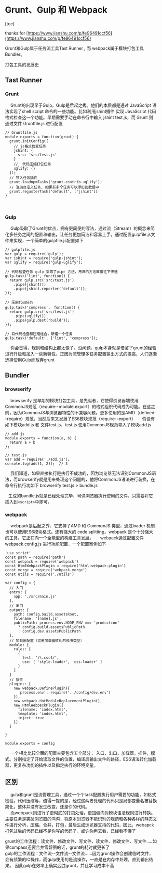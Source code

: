 # Grunt、Gulp 和 Webpack

[toc]  

thanks for [https://www.jianshu.com/p/fe96491ccf56](https://www.jianshu.com/p/fe96491ccf56)

Grunt和Gulp属于任务流工具Tast Runner , 而 webpack属于模块打包工具 Bundler。

打包工具的发展史

## Tast Runner

### Grunt
  Grunt的出现早于Gulp，Gulp是后起之秀。他们的本质都是通过 JavaScript 语法实现了shell script 命令的一些功能。比如利用jshint插件 实现 JavaScript 代码格式检查这一个功能。早期需要手动在命令行中输入 jshint test.js，而 Grunt 则通过文件 Gruntfile.js 进行配置
```
// Gruntfile.js
module.exports = function(grunt) {
  grunt.initConfig({
    // js格式检查任务
    jshint: {
      src: 'src/test.js'
    }
    //  代码压缩打包任务
    uglify: {}
  });
  // 导入任务插件
  grunt.loadnpmTasks('grunt-contrib-uglify');
  // 注册自定义任务, 如果有多个任务可以添加到数组中
  grunt.regusterTask('default', ['jshint'])
}
```
 
### Gulp
  Gulp吸取了Grunt的优点，拥有更简便的写法，通过流（Stream）的概念来简化多任务之间的配置和输出，让任务更加简洁和容易上手。通过配置gulpfile.js文件来实现，一个简单的gulpfile.js配置如下
```
// gulpfile.js
var gulp = require('gulp');
var jshint = require('gulp-jshint');
var uglify = require('gulp-uglify');

// 代码检查任务 gulp 采取了pipe 方法，用流的方法直接往下传递
gulp.task('lint', function() {
  return gulp.src('src/test.js')
    .pipe(jshint())
    .pipe(jshint.reporter('default'));
});

// 压缩代码任务
gulp.task('compress'， function() {
  return gulp.src('src/test.js')
    .pipe(uglify())
    .pipe(gulp.dest('build'));
});

// 将代码检查和压缩组合，新建一个任务
gulp.task('default', ['lint', 'compress']);
```
  你会觉得，规则和结构上都太像了。没问题，gulp本身就是借鉴了grunt的经验进行升级和加入一些新特性。正因为流管理多任务配置输出方式的提高，人们逐渐选择使用Gulp而放弃grunt


## Bundler

### browserify
  browserify 是早期的模块打包工具，是先驱者，它使得浏览器端使用CommonJS规范（require--module.export）的格式组织代码成为可能。在这之前，因为CommonJS与浏览器特性的不兼容问题，更多使用的是AMD（defined--require）规范，当然后来又发展了ES6模块规范（require--export）
  假设有如下模块add.js 和 文件test.js，test.js 使用CommonJS规范导入了模块add.js
```
// add.js
module.exports = function(a, b) {
  return a + b
};

// test.js
var add = require('./add.js');
console.log(add(1, 2));  // 3
```
  我们知道，如果直接执行是执行不成功的，因为浏览器无法识别CommonJS语法，而browserify就是用来处理这个问题的，他将CommonJS语法进行装换，在命令行执行功如下
browserify test.js > bundle.js

  生成的bundle.js就是已经处理完毕，可供浏览器执行使用的文件，只需要将它插入到`<script>`中即可。

### webpack
  webpack是后起之秀，它支持了AMD 和 CommonJS 类型，通过loader 机制也可以使用ES6模块格式。还有强大的 code splitting。webpack 是个十分强大的工具，它正在向一个全能型的构建工具发展。
  webpack通过配置文件 webpack.config.js 进行功能配置，一个配置案例如下
```
'use strict'
const path = require('path')
const webpack = require('webpack')
const HtmlWebpackPlugin = require('html-webpack-plugin')
const merge = require('webpack-merge')
const utils = require('./utils')

var config = {
  // 入口
  entry: {
    app: './src/main.js'
  },
  // 出口
  output: {
    path: config.build.assetsRoot,
    filename: '[name].js',
    publicPath: process.env.NODE_ENV === 'production'
      ? config.build.assetsPublicPath
      : config.dev.assetsPublicPath
  },
  // 加载器配置（需要加载器转化的模块类型）
  module: {
    rules: [
      {
        test: '/\.css$/',
        use: [ 'style-loader', 'css-loader' ]
      }
    ]
  }
  // 插件
  plugins: [
    new webpack.DefinePlugin({
      'process.env': require('../config/dev.env')
    }),
    new webpack.HotModuleReplacementPlugin(),
    new HtmlWebpackPlugin({
      filename: 'index.html',
      template: 'index.html',
      inject: true
    }),
  ]

}

module.exports = config
```
  一个相比比较全面的配置主要包含五个部分： 入口，出口，加载器，插件，模式。分别指定了开始读取文件的位置，编译后输出文件的路径，ES6语法转化加载器，更复杂功能的插件以及指定执行的环境变量。
 
## 区别
  gulp和grunt是流管理工具，通过一个个task配置执行用户需要的功能，如格式检验，代码压缩等，值得一提的是，经过这两者处理的代码只是局部变量名被替换简化，整体并没有发生改变，还是你的代码。  
  而webpack则进行了更彻底的打包处理，更加偏向对模块语法规则进行转换。主要任务是突破浏览器的鸿沟，将原本浏览器不能识别的规范和各种各样的静态文件进行分析，压缩，合并，打包，最后生成浏览器支持的代码，因此，webapck打包过后的代码已经不是你写的代码了，或许你再去看，已经看不懂了  

  grunt的工作流程：读文件、修改文件、写文件、读文件、修改文件、写文件.....如果compass还要合并雪碧图的话，grunt的耗时就更长了  
  gulp的工作流程：文件流--文件流--文件流......因为grunt操作会创建临时文件，会有频繁的IO操作，而gulp使用的是流操作，一直是在内存中处理，直到输出结果。 因此gulp在效率上确实远胜grunt，并且学习成本不高  
